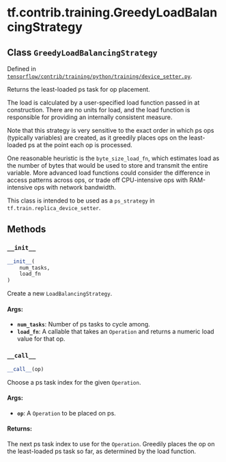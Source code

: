 <div itemscope itemtype="http://developers.google.com/ReferenceObject">
<meta itemprop="name" content="tf.contrib.training.GreedyLoadBalancingStrategy" />
<meta itemprop="property" content="__call__"/>
<meta itemprop="property" content="__init__"/>
</div>

# tf.contrib.training.GreedyLoadBalancingStrategy

## Class `GreedyLoadBalancingStrategy`





Defined in [`tensorflow/contrib/training/python/training/device_setter.py`](https://www.tensorflow.org/code/tensorflow/contrib/training/python/training/device_setter.py).

Returns the least-loaded ps task for op placement.

The load is calculated by a user-specified load function passed in at
construction.  There are no units for load, and the load function is
responsible for providing an internally consistent measure.

Note that this strategy is very sensitive to the exact order in which
ps ops (typically variables) are created, as it greedily places ops
on the least-loaded ps at the point each op is processed.

One reasonable heuristic is the `byte_size_load_fn`, which
estimates load as the number of bytes that would be used to store and
transmit the entire variable.  More advanced load functions
could consider the difference in access patterns across ops, or trade
off CPU-intensive ops with RAM-intensive ops with network bandwidth.

This class is intended to be used as a `ps_strategy` in
`tf.train.replica_device_setter`.

## Methods

<h3 id="__init__"><code>__init__</code></h3>

``` python
__init__(
    num_tasks,
    load_fn
)
```

Create a new `LoadBalancingStrategy`.

#### Args:

* <b>`num_tasks`</b>: Number of ps tasks to cycle among.
* <b>`load_fn`</b>: A callable that takes an `Operation` and returns a
    numeric load value for that op.

<h3 id="__call__"><code>__call__</code></h3>

``` python
__call__(op)
```

Choose a ps task index for the given `Operation`.

#### Args:

* <b>`op`</b>: A `Operation` to be placed on ps.


#### Returns:

  The next ps task index to use for the `Operation`. Greedily
  places the op on the least-loaded ps task so far, as determined
  by the load function.



